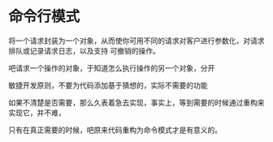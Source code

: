 # 命令行模式

将一个请求封装为一个对象，从而使你可用不同的请求对客户进行参数化，对请求排队或记录请求日志，以及支持
可撤销的操作。

吧请求一个操作的对象，于知道怎么执行操作的另一个对象，分开

敏捷开发原则，不要为代码添加基于猜想的，实际不需要的功能

如果不清楚是否需要，那么久表着急去实现，事实上，等到需要的时候通过重构来实现它，并不难，

只有在真正需要的时候，吧原来代码重构为命令模式才是有意义的。